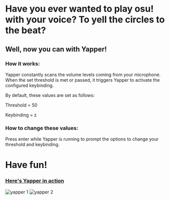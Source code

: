 # Have you ever wanted to play osu! with your voice? To yell the circles to the beat? 

## Well, now you can with Yapper!

### How it works:

Yapper constantly scans the volume levels coming from your microphone. When the set threshold is met or passed, it triggers Yapper to activate the configured keybinding.

By default, these values are set as follows:

Threshold = 50

Keybinding = z

### How to change these values:

Press enter while Yapper is running to prompt the options to change your threshold and keybinding.


# Have fun!

### [Here's Yapper in action](https://www.youtube.com/watch?v=25XTscgFHYE?t=403)

![yapper 1](https://github.com/user-attachments/assets/3f2b1234-95d4-4fc9-9632-5c4185832377)
![yapper 2](https://github.com/user-attachments/assets/4b802f3d-0432-45e9-9478-e7bb2e838bfe)
